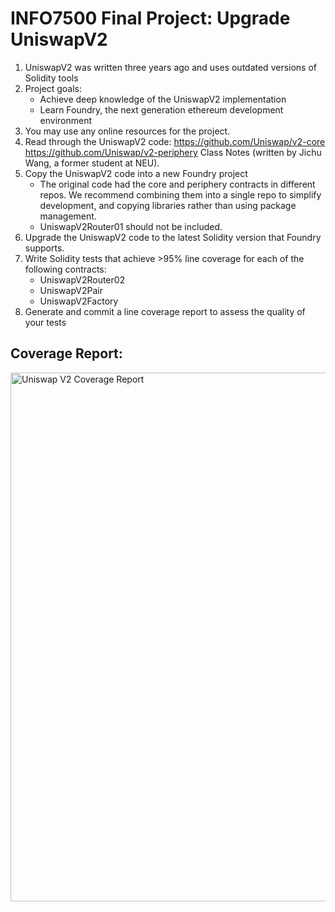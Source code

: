
# INFO7500 Final Project: Upgrade UniswapV2

1. UniswapV2 was written three years ago and uses outdated versions of Solidity tools
2. Project goals:
   - Achieve deep knowledge of the UniswapV2 implementation
   - Learn Foundry, the next generation ethereum development environment
3. You may use any online resources for the project.
4. Read through the UniswapV2 code:
   https://github.com/Uniswap/v2-core
   https://github.com/Uniswap/v2-periphery
   Class Notes (written by Jichu Wang, a former student at NEU).
5. Copy the UniswapV2 code into a new Foundry project
   - The original code had the core and periphery contracts in different repos. We recommend combining them into a single repo to simplify development, and copying libraries rather than using package management.
   - UniswapV2Router01 should not be included.
6. Upgrade the UniswapV2 code to the latest Solidity version that Foundry supports.
7. Write Solidity tests that achieve >95% line coverage for each of the following contracts:
   - UniswapV2Router02
   - UniswapV2Pair
   - UniswapV2Factory
8. Generate and commit a line coverage report to assess the quality of your tests

## Coverage Report:

<img width="846" alt="Uniswap V2 Coverage Report" src="https://user-images.githubusercontent.com/62823527/232962588-58b36dd1-7614-4899-bb64-adee21fca84c.png">
